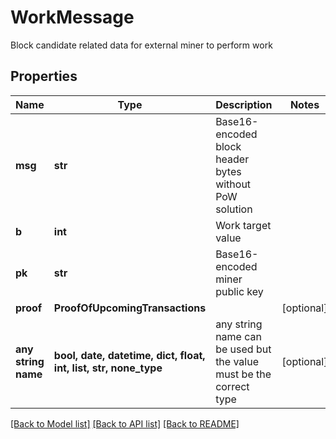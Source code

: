 # WorkMessage

Block candidate related data for external miner to perform work

## Properties
Name | Type | Description | Notes
------------ | ------------- | ------------- | -------------
**msg** | **str** | Base16-encoded block header bytes without PoW solution | 
**b** | **int** | Work target value | 
**pk** | **str** | Base16-encoded miner public key | 
**proof** | **ProofOfUpcomingTransactions** |  | [optional] 
**any string name** | **bool, date, datetime, dict, float, int, list, str, none_type** | any string name can be used but the value must be the correct type | [optional]

[[Back to Model list]](../README.md#documentation-for-models) [[Back to API list]](../README.md#documentation-for-api-endpoints) [[Back to README]](../README.md)



